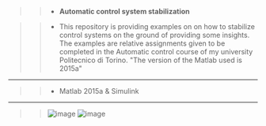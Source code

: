 >> * __Automatic control system stabilization__

>> * This repository is providing examples on on how to stabilize control systems on the ground of providing some insights.
The examples are relative assignments given to be completed in the Automatic control course of my university Politecnico di Torino.
"The version of the Matlab used is 2015a"

---

>> * Matlab 2015a & Simulink
---
>> ![image](https://upload.wikimedia.org/wikipedia/commons/thumb/2/21/Matlab_Logo.png/267px-Matlab_Logo.png)   ![image](https://upload.wikimedia.org/wikipedia/en/3/36/Simulink_Logo_%28non-wordmark%29.png)
